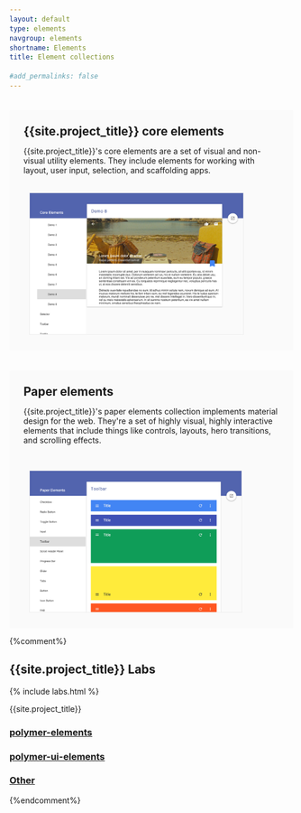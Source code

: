 ```yaml
---
layout: default
type: elements
navgroup: elements
shortname: Elements
title: Element collections

#add_permalinks: false
---
```


<style>
.panel {
  margin-top: 2.5em;
  padding: 25px;
  border-radius: 3px;
  background-color: #fafafa;
}
.panel img {
  max-height: 250px;
  border: 1px solid #eee;
  margin-left: 10px;
}
.panel paper-button {
  margin-right: 15px;
  background-color: #fff;
}
.panel h2 {
  margin: 0 !important;
}
</style>

<div horizontal layout start class="panel">
  <!-- <paper-shadow z="1"></paper-shadow> -->
  <section flex layout vertical>
    <h2>{{site.project_title}} core elements</h2>
    <p>{{site.project_title}}'s core elements are a set of visual and non-visual utility elements. They include elements for working with layout, user input, selection, and scaffolding apps.</p>
    <div horizontal layout>
      <a href="/docs/elements/core-elements.html">
        <paper-button label="Docs"></paper-button>
      </a>
      <a href="/components/core-elements/demo.html#core-scroll-header-panel">
        <paper-button label="Demos"></paper-button>
      </a>
    </div>
  </section>
  <a href="/components/core-elements/demo.html#core-scroll-header-panel" target="_blank">
    <img src="/images/sampler-core.png">
  </a>
</div>

<div horizontal layout center class="panel">
  <!-- <paper-shadow z="1"></paper-shadow> -->
  <section flex>
    <h2>Paper elements</h2>
    <p>{{site.project_title}}'s paper elements collection implements material design for the web. They're a set of highly visual, highly interactive elements that include things like controls, layouts, hero transitions, and scrolling effects.</p>
    <p>
      <a href="/docs/elements/paper-elements.html">
        <paper-button label="Docs"></paper-button>
      </a>
      <a href="/components/paper-elements/demo.html#core-toolbar">
        <paper-button label="Demos"></paper-button>
      </a>
    </p>
  </section> 
  <a href="/components/core-elements/demo.html#core-scroll-header-panel" target="_blank">
    <img src="/images/sampler-paper.png">
  </a>
</div>

{%comment%}
## {{site.project_title}} Labs

{% include labs.html %}

{{site.project_title}}

### [polymer-elements](polymer-elements.html)

### [polymer-ui-elements](polymer-ui-elements.html)

### [Other](other.html)
{%endcomment%}